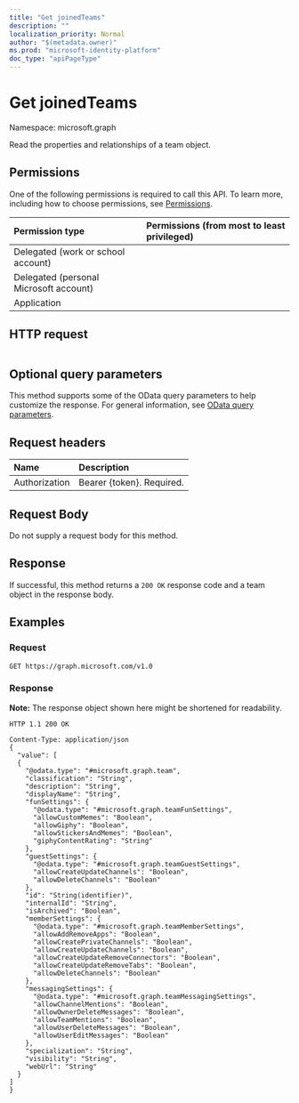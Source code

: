 ```yaml
---
title: "Get joinedTeams"
description: ""
localization_priority: Normal
author: "$(metadata.owner)"
ms.prod: "microsoft-identity-platform"
doc_type: "apiPageType"
---
```


# Get joinedTeams

Namespace: microsoft.graph

Read the properties and relationships of a team object.

## Permissions

One of the following permissions is required to call this API. To learn more, including how to choose permissions, see [Permissions](/graph/permissions-reference).

| Permission type                        | Permissions (from most to least privileged) |
| :------------------------------------- | :------------------------------------------ |
| Delegated (work or school account)     |                                             |
| Delegated (personal Microsoft account) |                                             |
| Application                            |                                             |

## HTTP request

<!-- {
  "blockType": "ignored"
}
-->

```http

```

## Optional query parameters

This method supports some of the OData query parameters to help customize the response. For general information, see [OData query parameters](/graph/query-parameters).

## Request headers

| Name          | Description               |
| :------------ | :------------------------ |
| Authorization | Bearer {token}. Required. |

## Request Body

<!-- Actions and Functions -->

<!-- CRUD Methods -->

Do not supply a request body for this method.

## Response

If successful, this method returns a `200 OK` response code and a team object in the response body.

## Examples

### Request

<!-- {
  "blockType": "request",
  "name": "get_joinedteams"
}
-->

```http
GET https://graph.microsoft.com/v1.0

```

### Response

**Note:** The response object shown here might be shortened for readability.

<!-- {
  "blockType": "response",
  "truncated": true,
  "@odata.type": "$(this.ReturnTypeFullName)"
}
-->

```http
HTTP 1.1 200 OK

Content-Type: application/json
{
  "value": [
  {
    "@odata.type": "#microsoft.graph.team",
    "classification": "String",
    "description": "String",
    "displayName": "String",
    "funSettings": {
      "@odata.type": "#microsoft.graph.teamFunSettings",
      "allowCustomMemes": "Boolean",
      "allowGiphy": "Boolean",
      "allowStickersAndMemes": "Boolean",
      "giphyContentRating": "String"
    },
    "guestSettings": {
      "@odata.type": "#microsoft.graph.teamGuestSettings",
      "allowCreateUpdateChannels": "Boolean",
      "allowDeleteChannels": "Boolean"
    },
    "id": "String(identifier)",
    "internalId": "String",
    "isArchived": "Boolean",
    "memberSettings": {
      "@odata.type": "#microsoft.graph.teamMemberSettings",
      "allowAddRemoveApps": "Boolean",
      "allowCreatePrivateChannels": "Boolean",
      "allowCreateUpdateChannels": "Boolean",
      "allowCreateUpdateRemoveConnectors": "Boolean",
      "allowCreateUpdateRemoveTabs": "Boolean",
      "allowDeleteChannels": "Boolean"
    },
    "messagingSettings": {
      "@odata.type": "#microsoft.graph.teamMessagingSettings",
      "allowChannelMentions": "Boolean",
      "allowOwnerDeleteMessages": "Boolean",
      "allowTeamMentions": "Boolean",
      "allowUserDeleteMessages": "Boolean",
      "allowUserEditMessages": "Boolean"
    },
    "specialization": "String",
    "visibility": "String",
    "webUrl": "String"
  }
]
}

```
